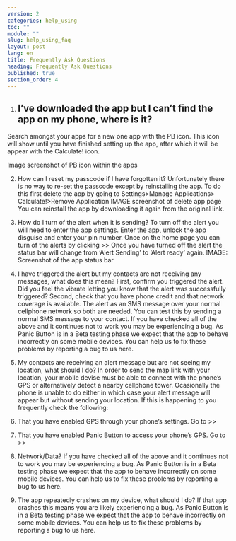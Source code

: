 ```yaml
---
version: 2
categories: help_using
toc: ""
module: ""
slug: help_using_faq
layout: post
lang: en
title: Frequently Ask Questions
heading: Frequently Ask Questions
published: true
section_order: 4
---
```


1. ## I’ve downloaded the app but I can’t find the app on my phone, where is it?

Search amongst your apps for a new one app with the PB icon. This icon will show until you have finished setting up the app, after which it will be appear with the Calculate! icon.

Image screenshot of PB icon within the apps

2.	How can I reset my passcode if I have forgotten it?
Unfortunately there is no way to re-set the passcode except by reinstalling the app. 
To do this first delete the app by going to Settings>Manage Applications> Calculate!>Remove Application
IMAGE screenshot of delete app page
You can reinstall the app by downloading it again from the original link.

3.	How do I turn of the alert when it is sending?
To turn off the alert you will need to enter the app settings. 
Enter the app, unlock the app disguise and enter your pin number. Once on the home page you can turn of the alerts by clicking >>
Once you have turned off the alert the status bar will change from ‘Alert Sending’ to ‘Alert ready’ again.
IMAGE: Screenshot of the app status bar

4.	I have triggered the alert but my contacts are not receiving any messages, what does this mean?
First, confirm you triggered the alert. Did you feel the vibrate letting you know that the alert was successfully triggered?
Second, check that you have phone credit and that network coverage is available. The alert as an SMS message over your normal cellphone network so both are needed. You can test this by sending a normal SMS message to your contact.
If you have checked all of the above and it continues not to work you may be experiencing a bug. As Panic Button is in a Beta testing phase we expect that the app to behave incorrectly on some mobile devices. You can help us to fix these problems by reporting a bug to us here.

5.	My contacts are receiving an alert message but are not seeing my location, what should I do?
In order to send the map link with your location, your mobile devise must be able to connect with the phone’s GPS or alternatively detect a nearby cellphone tower. Ocasionally the phone is unable to do either in which case your alert message will appear but without sending your location.
If this is happening to you frequently check the following:
1.	That you have enabled GPS through your phone’s settings. Go to >>
2.	That you have enabled Panic Button to access your phone’s GPS. Go to >>
3.	Network/Data?
If you have checked all of the above and it continues not to work you may be experiencing a bug. As Panic Button is in a Beta testing phase we expect that the app to behave incorrectly on some mobile devices. You can help us to fix these problems by reporting a bug to us here.

6.	The app repeatedly crashes on my device, what should I do?
If that app crashes this means you are likely experiencing a bug. As Panic Button is in a Beta testing phase we expect that the app to behave incorrectly on some mobile devices. You can help us to fix these problems by reporting a bug to us here. 




